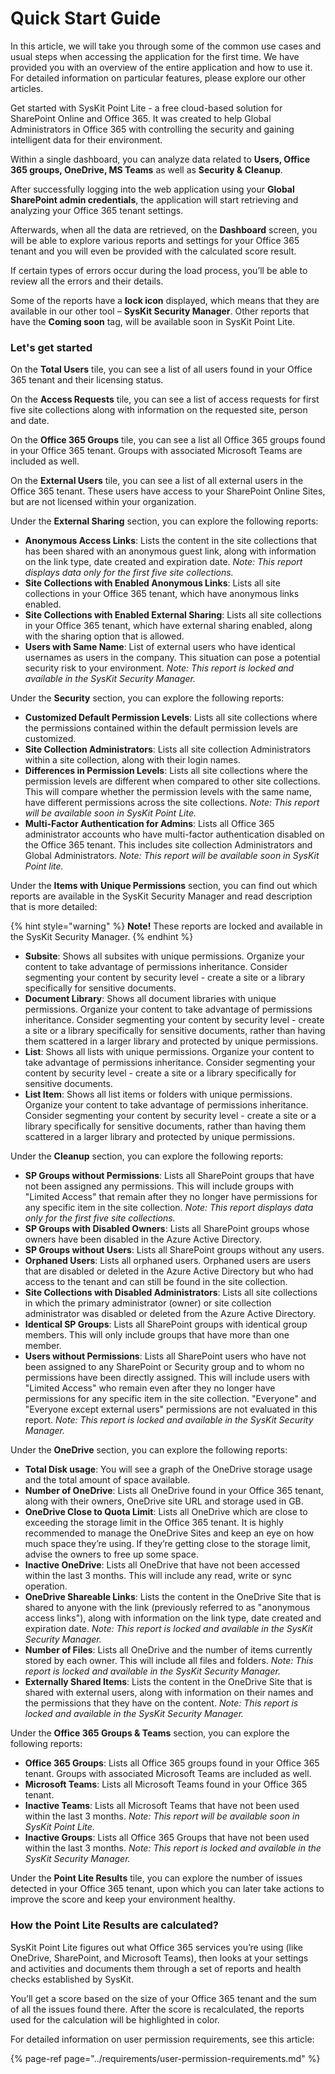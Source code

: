 # Quick Start Guide

In this article, we will take you through some of the common use cases and usual steps when accessing the application for the first time. We have provided you with an overview of the entire application and how to use it. For detailed information on particular features, please explore our other articles.

Get started with SysKit Point Lite - a free cloud-based solution for SharePoint Online and Office 365. It was created to help Global Administrators in Office 365 with controlling the security and gaining intelligent data for their environment.

Within a single dashboard, you can analyze data related to **Users, Office 365 groups, OneDrive, MS Teams** as well as **Security & Cleanup**.

After successfully logging into the web application using your **Global SharePoint admin credentials**, the application will start retrieving and analyzing your Office 365 tenant settings.

Afterwards, when all the data are retrieved, on the **Dashboard** screen, you will be able to explore various reports and settings for your Office 365 tenant and you will even be provided with the calculated score result.

If certain types of errors occur during the load process, you’ll be able to review all the errors and their details.

Some of the reports have a **lock icon** displayed, which means that they are available in our other tool – **SysKit Security Manager**. Other reports that have the **Coming soon** tag, will be available soon in SysKit Point Lite.

### Let's get started

On the **Total Users** tile, you can see a list of all users found in your Office 365 tenant and their licensing status.

On the **Access Requests** tile, you can see a list of access requests for first five site collections along with information on the requested site, person and date.

On the **Office 365 Groups** tile, you can see a list all Office 365 groups found in your Office 365 tenant. Groups with associated Microsoft Teams are included as well.

On the **External Users** tile, you can see a list of all external users in the Office 365 tenant. These users have access to your SharePoint Online Sites, but are not licensed within your organization.

Under the **External Sharing** section, you can explore the following reports:

* **Anonymous Access Links**: Lists the content in the site collections that has been shared with an anonymous guest link, along with information on the link type, date created and expiration date. _Note: This report displays data only for the first five site collections._
* **Site Collections with Enabled Anonymous Links**: Lists all site collections in your Office 365 tenant, which have anonymous links enabled.
* **Site Collections with Enabled External Sharing**: Lists all site collections in your Office 365 tenant, which have external sharing enabled, along with the sharing option that is allowed.
* **Users with Same Name**: List of external users who have identical usernames as users in the company. This situation can pose a potential security risk to your environment. _Note: This report is locked and available in the SysKit Security Manager._

Under the **Security** section, you can explore the following reports:

* **Customized Default Permission Levels**: Lists all site collections where the permissions contained within the default permission levels are customized.
* **Site Collection Administrators**: Lists all site collection Administrators within a site collection, along with their login names.
* **Differences in Permission Levels**: Lists all site collections where the permission levels are different when compared to other site collections. This will compare whether the permission levels with the same name, have different permissions across the site collections. _Note: This report will be available soon in SysKit Point Lite._
* **Multi-Factor Authentication for Admins**: Lists all Office 365 administrator accounts who have multi-factor authentication disabled on the Office 365 tenant. This includes site collection Administrators and Global Administrators. _Note: This report will be available soon in SysKit Point lite._

Under the **Items with Unique Permissions** section, you can find out which reports are available in the SysKit Security Manager and read description that is more detailed:

{% hint style="warning" %}
**Note!** These reports are locked and available in the SysKit Security Manager.
{% endhint %}

* **Subsite**: Shows all subsites with unique permissions. Organize your content to take advantage of permissions inheritance. Consider segmenting your content by security level - create a site or a library specifically for sensitive documents.
* **Document Library**: Shows all document libraries with unique permissions. Organize your content to take advantage of permissions inheritance. Consider segmenting your content by security level - create a site or a library specifically for sensitive documents, rather than having them scattered in a larger library and protected by unique permissions.
* **List**: Shows all lists with unique permissions. Organize your content to take advantage of permissions inheritance. Consider segmenting your content by security level - create a site or a library specifically for sensitive documents.
* **List Item**: Shows all list items or folders with unique permissions. Organize your content to take advantage of permissions inheritance. Consider segmenting your content by security level - create a site or a library specifically for sensitive documents, rather than having them scattered in a larger library and protected by unique permissions.

Under the **Cleanup** section, you can explore the following reports:

* **SP Groups without Permissions**: Lists all SharePoint groups that have not been assigned any permissions. This will include groups with "Limited Access" that remain after they no longer have permissions for any specific item in the site collection. _Note: This report displays data only for the first five site collections._
* **SP Groups with Disabled Owners**: Lists all SharePoint groups whose owners have been disabled in the Azure Active Directory.
* **SP Groups without Users**: Lists all SharePoint groups without any users.
* **Orphaned Users**: Lists all orphaned users. Orphaned users are users that are disabled or deleted in the Azure Active Directory but who had access to the tenant and can still be found in the site collection.
* **Site Collections with Disabled Administrators**: Lists all site collections in which the primary administrator \(owner\) or site collection administrator was disabled or deleted from the Azure Active Directory.
* **Identical SP Groups**: Lists all SharePoint groups with identical group members. This will only include groups that have more than one member.
* **Users without Permissions**: Lists all SharePoint users who have not been assigned to any SharePoint or Security group and to whom no permissions have been directly assigned. This will include users with "Limited Access" who remain even after they no longer have permissions for any specific item in the site collection. "Everyone" and "Everyone except external users" permissions are not evaluated in this report. _Note: This report is locked and available in the SysKit Security Manager._

Under the **OneDrive** section, you can explore the following reports:

* **Total Disk usage**: You will see a graph of the OneDrive storage usage and the total amount of space available.
* **Number of OneDrive**: Lists all OneDrive found in your Office 365 tenant, along with their owners, OneDrive site URL and storage used in GB.
* **OneDrive Close to Quota Limit**: Lists all OneDrive which are close to exceeding the storage limit in the Office 365 tenant. It is highly recommended to manage the OneDrive Sites and keep an eye on how much space they’re using. If they’re getting close to the storage limit, advise the owners to free up some space.
* **Inactive OneDrive**: Lists all OneDrive that have not been accessed within the last 3 months. This will include any read, write or sync operation.
* **OneDrive Shareable Links**: Lists the content in the OneDrive Site that is shared to anyone with the link \(previously referred to as "anonymous access links"\), along with information on the link type, date created and expiration date. _Note: This report is locked and available in the SysKit Security Manager._
* **Number of Files**: Lists all OneDrive and the number of items currently stored by each owner. This will include all files and folders. _Note: This report is locked and available in the SysKit Security Manager._
* **Externally Shared Items**: Lists the content in the OneDrive Site that is shared with external users, along with information on their names and the permissions that they have on the content. _Note: This report is locked and available in the SysKit Security Manager._

Under the **Office 365 Groups & Teams** section, you can explore the following reports:

* **Office 365 Groups**: Lists all Office 365 groups found in your Office 365 tenant. Groups with associated Microsoft Teams are included as well.
* **Microsoft Teams**: Lists all Microsoft Teams found in your Office 365 tenant.
* **Inactive Teams**: Lists all Microsoft Teams that have not been used within the last 3 months. _Note: This report will be available soon in SysKit Point Lite._
* **Inactive Groups**: Lists all Office 365 Groups that have not been used within the last 3 months. _Note: This report is locked and available in the SysKit Security Manager._

Under the **Point Lite Results** tile, you can explore the number of issues detected in your Office 365 tenant, upon which you can later take actions to improve the score and keep your environment healthy.

### How the Point Lite Results are calculated?

SysKit Point Lite figures out what Office 365 services you’re using \(like OneDrive, SharePoint, and Microsoft Teams\), then looks at your settings and activities and documents them through a set of reports and health checks established by SysKit.

You’ll get a score based on the size of your Office 365 tenant and the sum of all the issues found there. After the score is recalculated, the reports used for the calculation will be highlighted in color.

For detailed information on user permission requirements, see this article: 

{% page-ref page="../requirements/user-permission-requirements.md" %}

